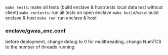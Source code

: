 `make tests`: make all tests (build enclave & host/tests local data test without client)
`make runtests`: run all tests on open enclave
`make build`/`make`: build enclave & host
`make run`: run enclave & host

### enclave/gwas_enc.conf
before deployment, change debug to 0
for mulithreading, change NumTCS to the number of threads running